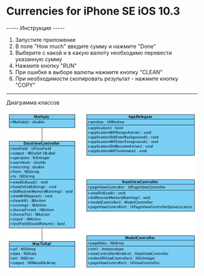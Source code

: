 # Currencies for iPhone SE iOS 10.3
----- Инструкция -----
1. Запустите приложение
2. В поле "How much" введите сумму и нажмите "Done"
3. Выберите с какой и в какую валюту необходимо перевести указанную сумму
4. Нажмите кнопку "RUN"
5. При ошибке в выборе валюты нажмите кнопку "CLEAN"
6. При необходимости скопировать результат - нажмите кнопку "COPY"
----------------------

Диаграмма классов

![alt text](https://github.com/IgorAnatolyevich/Currencies/blob/master/CD_Currencies.png)
